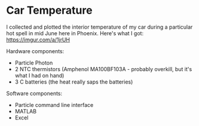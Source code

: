 # Car Temperature

I collected and plotted the interior temperature of my car during a particular hot spell in mid June here in Phoenix. Here's what I got: https://imgur.com/a/1jrUH

Hardware components: 
* Particle Photon
* 2 NTC thermistors (Amphenol MA100BF103A - probably overkill, but it's what I had on hand)
* 3 C batteries (the heat really saps the batteries)

Software components: 
* Particle command line interface
* MATLAB
* Excel

